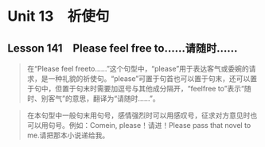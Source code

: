 ﻿ # Unit 13　祈使句
 ## Lesson 141　Please feel free to……请随时……
 
> 在“Please feel freeto……”这个句型中，“please”用于表达客气或委婉的请求，是一种礼貌的祈使句。“please”可置于句首也可以置于句末，还可以置于句中，但置于句末时需要加逗号与其他成分隔开，“feelfree to”表示“随时、别客气”的意思，翻译为“请随时……”。

> 在本句型中一般句末用句号，感情强烈时可以用感叹号，征求对方意见时也可以用句号。例如：Comein, please！请进！Please pass that novel to me.请把那本小说递给我。


 